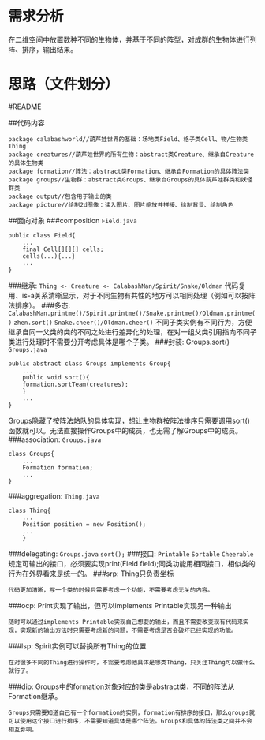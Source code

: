 # 需求分析

在二维空间中放置数种不同的生物体，并基于不同的阵型，对成群的生物体进行列阵、排序，输出结果。

# 思路（文件划分）
#README

##代码内容
```
package calabashworld//葫芦娃世界的基础：场地类Field、格子类Cell、物/生物类Thing
package creatures//葫芦娃世界的所有生物：abstract类Creature、继承自Creature的具体生物类
package formation//阵法：abstract类Formation、继承自Formation的具体阵法类
package groups//生物群：abstract类Groups、继承自Groups的具体葫芦娃群类和妖怪群类
package output//包含用于输出的类
package picture//绘制2d图像：读入图片、图片缩放并拼接、绘制背景、绘制角色
```
##面向对象
###composition
`Field.java`
```
public class Field{
    ...
    final Cell[][][] cells;
    cells(...){...}
    ...
}
```
###继承:
`Thing <- Creature <- CalabashMan/Spirit/Snake/Oldman`
代码复用、is-a关系清晰显示，对于不同生物有共性的地方可以相同处理（例如可以按阵法排序）。
###多态:
`CalabashMan.printme()/Spirit.printme()/Snake.printme()/Oldman.printme()`
`zhen.sort()`
`Snake.cheer()/Oldman.cheer()`
不同子类实例有不同行为，方便继承自同一父类的类的不同之处进行差异化的处理，在对一组父类引用指向不同子类进行处理时不需要分开考虑具体是哪个子类。
###封装:
Groups.sort() 
`Groups.java`
```
public abstract class Groups implements Group{
    ...
    public void sort(){
    formation.sortTeam(creatures);
    }
    ...
}
```
Groups隐藏了按阵法站队的具体实现，想让生物群按阵法排序只需要调用sort()函数就可以。无法直接操作Groups中的成员，也无需了解Groups中的成员。
###association:
`Groups.java`
```
class Groups{
    ...
    Formation formation;
    ...
}
```
###aggregation:
`Thing.java`
```
class Thing{
    ...
    Position position = new Position();
    ...
    }
```
###delegating:
`Groups.java`
`sort();`
###接口:
`Printable` `Sortable` `Cheerable`
规定可输出的接口，必须要实现print(Field field);同类功能用相同接口，相似类的行为在外界看来是统一的。
###srp:
	Thing只负责坐标
	
	代码更加清晰，写一个类的时候只需要考虑一个功能，不需要考虑无关的内容。
###ocp:
	Print实现了输出，但可以implements Printable实现另一种输出
	
	随时可以通过implements Printable实现自己想要的输出，而且不需要改变现有代码来实现，实现新的输出方法时只需要考虑新的问题，不需要考虑是否会破坏已经实现的功能。
###lsp:
	Spirit实例可以替换所有Thing的位置
	
	在对很多不同的Thing进行操作时，不需要考虑他具体是哪类Thing，只关注Thing可以做什么就行了。
###dip:
	Groups中的formation对象对应的类是abstract类，不同的阵法从Formation继承。
	
	Groups只需要知道自己有一个formation的实例，formation有排序的接口，那么groups就可以使用这个接口进行排序，不需要知道具体是哪个阵法。Groups和具体的阵法类之间并不会相互影响。
